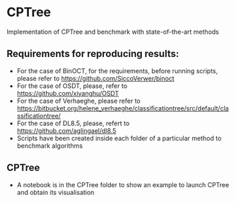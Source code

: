 # CPTree
Implementation of CPTree and benchmark with state-of-the-art methods
  
## Requirements for reproducing results:
  * For the case of BinOCT, for the requirements, before running scripts, please refer to https://github.com/SiccoVerwer/binoct
  * For the case of OSDT, please, refer to https://github.com/xiyanghu/OSDT
  * For the case of Verhaeghe, please refer to https://bitbucket.org/helene_verhaeghe/classificationtree/src/default/classificationtree/
  * For the case of DL8.5, please, refert to https://github.com/aglingael/dl8.5
  * Scripts have been created inside each folder of a particular method to benchmark algorithms
  
## CPTree
 * A notebook is in the CPTree folder to show an example to launch CPTree and obtain its visualisation
 
